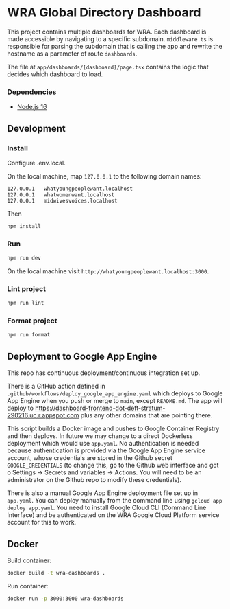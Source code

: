 # WRA Global Directory Dashboard

This project contains multiple dashboards for WRA. Each dashboard is made accessible by navigating to a specific
subdomain. `middleware.ts` is responsible for parsing the subdomain that is calling the app and rewrite the hostname
as a parameter of route `dashboards`.

The file at `app/dashboards/[dashboard]/page.tsx` contains the logic that decides which dashboard to load.

### Dependencies

- [Node.js 16](https://nodejs.org/en/)

## Development

### Install

Configure .env.local.

On the local machine, map `127.0.0.1` to the following domain names:

```text
127.0.0.1   whatyoungpeoplewant.localhost
127.0.0.1   whatwomenwant.localhost
127.0.0.1   midwivesvoices.localhost
```

Then

```bash
npm install
```

### Run

```bash
npm run dev
```

On the local machine visit `http://whatyoungpeoplewant.localhost:3000`.

### Lint project

```bash
npm run lint
```

### Format project

```bash
npm run format
```

## Deployment to Google App Engine

This repo has continuous deployment/continuous integration set up.

There is a GitHub action defined in `.github/workflows/deploy_google_app_engine.yaml` which deploys to Google App Engine when you push or merge to `main`, except `README.md`. The app will deploy to https://dashboard-frontend-dot-deft-stratum-290216.uc.r.appspot.com plus any other domains that are pointing there.

This script builds a Docker image and pushes to Google Container Registry and then deploys. In future we may change to a direct Dockerless deployment which would use `app.yaml`. No authentication is needed because authentication is provided via the Google App Engine service account, whose credentials are stored in the Github secret `GOOGLE_CREDENTIALS` (to change this, go to the Github web interface and got o Settings -> Secrets and variables -> Actions. You will need to be an administrator on the Github repo to modify these credentials).

There is also a manual Google App Engine deployment file set up in `app.yaml`. You can deploy manually from the command line using `gcloud app deploy app.yaml`. You need to install Google Cloud CLI (Command Line Interface) and be authenticated on the WRA Google Cloud Platform service account for this to work.


## Docker

Build container:

```bash
docker build -t wra-dashboards .
```

Run container:

```bash
docker run -p 3000:3000 wra-dashboards
```

